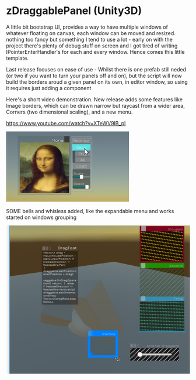 # zDraggablePanel (Unity3D)
A little bit bootstrap UI, provides a way to have multiple windows of whatever floating on canvas, each window can be moved and resized. nothing too fancy but something I tend to use a lot - early on with the project there's plenty of debug stuff on screen and I got tired of writing IPointerEnterHandler's for each and every window. Hence comes this little template.

Last release focuses on ease of use - Whilst there is one prefab still neded (or two if you want to turn your panels off and on), but the script will now build the borders aroud a given panel on its own, in editor window, so using it requires just adding a component 
 
Here's a short video demonstration. New release adds some features like Image borders, which can be drawn narrow but raycast from a wider area, Corners (two dimensional scaling),  and a new menu.



https://www.youtube.com/watch?v=XTeWV9lB_pI


[![IMAGE YT Demo](https://github.com/zambari/zDraggablePanel/blob/master/screenshots/yt2.png?raw=true)](https://www.youtube.com/watch?v=XTeWV9lB_pI)

SOME bells and whisless added, like the expandable menu and works started on windows grouping

![Alt text](https://github.com/zambari/zDraggablePanel/blob/master/screenshots/zDragScreenshot.png?raw=true "Screenshot")


